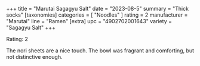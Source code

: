 +++
title = "Marutai Sagagyu Salt"
date = "2023-08-5"
summary = "Thick socks"
[taxonomies]
categories = [ "Noodles" ]
rating = 2
manufacturer = "Marutai"
line = "Ramen"
[extra]
upc = "4902702001643"
variety = "Sagagyu Salt"
+++

Rating: 2

The nori sheets are a nice touch.
The bowl was fragrant and comforting, but not distinctive enough.
